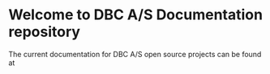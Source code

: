 # Welcome to DBC A/S Documentation repository

The current documentation for DBC A/S open source projects can be found at [](https://mran-dbc.github.io/MyTestDocRepo/)

